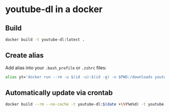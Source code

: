 # youtube-dl in a docker

## Build

```sh
docker build -t youtube-dl:latest .
```

## Create alias

Add alias into your `.bash_profile` or `.zshrc` files:

```sh
alias yt='docker run --rm -u $(id -u):$(id -g) -v $PWD:/downloads youtube-dl:latest'
```

## Automatically update via crontab

```sh
docker build --rm --no-cache -t youtube-dl:$(date +\%Y%m%d) -t youtube-dl:latest path-to/docker-youtube-dl
```
